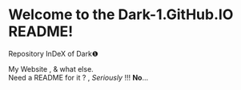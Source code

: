 # Welcome to the Dark-1.GitHub.IO README! #   
   
Repository InDeX of Dark❶   
   
My Website , & what else.   
Need a README for it ? , *Seriously* !!! **No**...   
